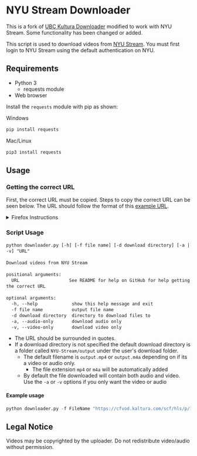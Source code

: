 # NYU Stream Downloader

This is a fork of [UBC Kultura Downloader](https://github.com/DonneyF/ubc-kaltura-video-downloader) modified to work with NYU Stream. Some functionality has been changed or added.

This script is used to download videos from [NYU Stream](https://stream.nyu.edu). You must first login to NYU Stream using the default authentication on NYU.

## Requirements
* Python 3
  * requests module
* Web browser

Install the `requests` module with pip as shown:

Windows
```python
pip install requests
```
Mac/Linux
```python
pip3 install requests
```

## Usage
### Getting the correct URL
First, the correct URL must be copied. Steps to copy the correct URL can be seen below. The URL should follow the format of this [example URL](https://cfvod.kaltura.com/scf/hls/p/1674401/sp/167440100/serveFlavor/entryId/1_sgq36ht8/v/1/flavorId/1_9r05c6s9/name/a.mp4/seg-1-v1-a1.ts?Policy=eyJTdGF0ZW1lbnQiOlt7IlJlc291cmNlIjoiaHR0cHM6Ly9jZnZvZC5rYWx0dXJhLmNvbS9zY2YvaGxzL3AvMTY3NDQwMS9zcC8xNjc0NDAxMDAvc2VydmVGbGF2b3IvZW50cnlJZC8xX3NncTM2aHQ4L3YvMS9mbGF2b3JJZC8xXzlyMDVjNnM5L25hbWUvYS5tcDQvKiIsIkNvbmRpdGlvbiI6eyJEYXRlTGVzc1RoYW4iOnsiQVdTOkVwb2NoVGltZSI6MTU5OTkxNjU0M319fV19&Signature=Wjq~Q3GwS8OtebeuWmxslRlHVPwtbwCVjXn0NaQy80s1OzY0O98-Rona2F6-g2RNY6Ewz9U8zfN04~l-QfpmqZhe1g3ocd-wvmEXjUvK~jhQ7juMqaIm1bJPccQiuqEfWXh4OKqX7RdaBvr8zhoWQ0mznw8QnwpVTORZZJwIFd~prlyQooLnxAOCKJJQGnGvABSkusOiEvMnah4q3znilJKkN-XVrw~pl3la0iy6Bagu-yv56HWDW88ri6nFy9fKt4I62O2-eGoGxeLoGvsezSynJwG4W93Nxm15gFF0ehfUzk~N6ROC4oCXYv7yjsUJvuJ-xmI2b4r5Jx0tjQUsfA__&Key-Pair-Id=APKAJT6QIWSKVYK3V34A).

<details>
<summary>
Firefox Instructions
</summary>

1. Open the Firefox menu and click on "Web Developer"<br> <img src="documentation/images/firefox/1%20firefox_menu.png" alt="firefox menu" height="400"> 
2. Click the "Network" button<br> <img src="documentation/images/firefox/2%20firefox_network.png" alt="network button in firefox menu" height="400"> 
3. Open the video on NYU stream<br> <img src="documentation/images/firefox/3%20video_page.png" alt="NYU Stream video page" height="200">
4. Click the media tab filter<br> <img src="documentation/images/firefox/4%20network_tab.png" alt="network tab" height="400">
5. Click the link with `seg` in the name, the type should be `mp2t`. You may need to start the video playback for results to show up in the network tab.<br><img src="documentation/images/firefox/5%20click_seg.png" alt="clicking segment" height="400">
6. Finally, copy the link as shown<br> <img src="documentation/images/firefox/6%20copy_url.png" alt="copy link" height="400">
</details>

### Script Usage
```
python downloader.py [-h] [-f file name] [-d download directory] [-a | -v] "URL"

Download videos from NYU Stream

positional arguments:
  URL                   See README for help on GitHub for help getting the correct URL

optional arguments:
  -h, --help             show this help message and exit
  -f file name           output file name
  -d download directory  directory to download files to
  -a, --audio-only       download audio only
  -v, --video-only       download video only
```
* The URL should be surrounded in quotes.
* If a download directory is not specified the default download directory is a folder called `NYU-Stream/output` under the user's download folder.
  * The default filename is `output.mp4` or `output.m4a` depending on if its a video or audio only.
    * The file extension `mp4` or `m4a` will be automatically added
  * By default the file downloaded will contain both audio and video. Use the `-a` or `-v` options if you only want the video or audio

#### Example usage
```python
python downloader.py -f FileName "https://cfvod.kaltura.com/scf/hls/p/1674401/sp/167440100/serveFlavor/entryId/1_sgq36ht8/v/1/flavorId/1_9r05c6s9/name/a.mp4/seg-1-v1-a1.ts?Policy=eyJTdGF0ZW1lbnQiOlt7IlJlc291cmNlIjoiaHR0cHM6Ly9jZnZvZC5rYWx0dXJhLmNvbS9zY2YvaGxzL3AvMTY3NDQwMS9zcC8xNjc0NDAxMDAvc2VydmVGbGF2b3IvZW50cnlJZC8xX3NncTM2aHQ4L3YvMS9mbGF2b3JJZC8xXzlyMDVjNnM5L25hbWUvYS5tcDQvKiIsIkNvbmRpdGlvbiI6eyJEYXRlTGVzc1RoYW4iOnsiQVdTOkVwb2NoVGltZSI6MTU5OTkxNjU0M319fV19&Signature=Wjq~Q3GwS8OtebeuWmxslRlHVPwtbwCVjXn0NaQy80s1OzY0O98-Rona2F6-g2RNY6Ewz9U8zfN04~l-QfpmqZhe1g3ocd-wvmEXjUvK~jhQ7juMqaIm1bJPccQiuqEfWXh4OKqX7RdaBvr8zhoWQ0mznw8QnwpVTORZZJwIFd~prlyQooLnxAOCKJJQGnGvABSkusOiEvMnah4q3znilJKkN-XVrw~pl3la0iy6Bagu-yv56HWDW88ri6nFy9fKt4I62O2-eGoGxeLoGvsezSynJwG4W93Nxm15gFF0ehfUzk~N6ROC4oCXYv7yjsUJvuJ-xmI2b4r5Jx0tjQUsfA__&Key-Pair-Id=APKAJT6QIWSKVYK3V34A"
```

## Legal Notice
Videos may be copyrighted by the uploader. Do not redistribute video/audio without permission.
